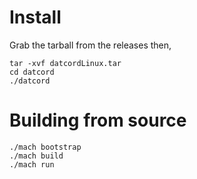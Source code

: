 # Install
Grab the tarball from the releases then,
```
tar -xvf datcordLinux.tar
cd datcord
./datcord
```

# Building from source

```
./mach bootstrap
./mach build
./mach run
```
